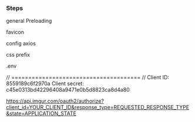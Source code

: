### Steps

general Preloading

favicon

config axios

css prefix

.env



// ====================================== //
Client ID:
8559189c6f2970a
Client secret:
c45e0313bd42296408a9471e0b5d8823ca8d4a80

https://api.imgur.com/oauth2/authorize?client_id=YOUR_CLIENT_ID&response_type=REQUESTED_RESPONSE_TYPE&state=APPLICATION_STATE

